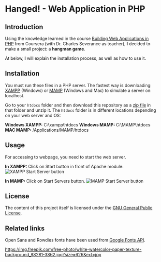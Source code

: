 # Hanged! - Web Application in PHP

## Introduction

Using the knowledge learned in the course [Building Web Applications in PHP](https://www.coursera.org/learn/web-applications-php) from Coursera (with Dr. Charles Severance as teacher), I decided to make a small project: a **hangman game**.

At below, I will explain the installation process, as well as how to use it.

## Installation

You must run these files in a PHP server. The fastest way is downloading [XAMPP](https://www.apachefriends.org/) (Windows) or [MAMP](https://www.mamp.info/) (Windows and Mac) to simulate a server on localhost.

Go to your `htdocs` folder and then download this repository as a [zip file](https://github.com/juansedo/hanged/archive/master.zip) in that folder and unzip it. The `htdocs` folder is in different locations depending on your web server and OS:

**Windows XAMPP:** C:\xampp\htdocs
**Windows MAMP:** C:\MAMP\htdocs
**MAC MAMP:** /Applications/MAMP/htdocs

## Usage

For accessing to webpage, you need to start the web server.

**In XAMPP:**
Click on Start button in front of Apache module.
![XAMPP Start Server button](https://i.stack.imgur.com/z95JC.png)

**In MAMP:**
Click on Start Servers button.
![MAMP Start Server button](https://www.wa4e.com/images/mamp-win-02-launch.png)

## License

The content of this project itself is licensed under the [GNU General Public License](https://www.gnu.org/licenses/gpl-3.0.html).

## Related links

Open Sans and Rowdies fonts have been used from [Google Fonts API](https://fonts.googleapis.com/css2?family=Open+Sans:wght@300;400&family=Rowdies:wght@300;400&display=swap).

https://img.freepik.com/free-photo/white-watercolor-paper-texture-background_88281-3862.jpg?size=626&ext=jpg